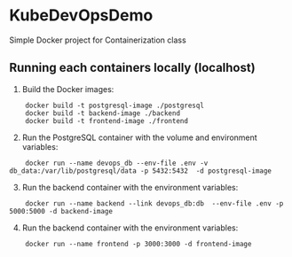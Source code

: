 # KubeDevOpsDemo
 Simple Docker project  for Containerization class


## Running each containers locally (localhost)

1. Build the Docker images:
```
    docker build -t postgresql-image ./postgresql
    docker build -t backend-image ./backend
    docker build -t frontend-image ./frontend
```

2. Run the PostgreSQL container with the volume and environment variables:
```
    docker run --name devops_db --env-file .env -v db_data:/var/lib/postgresql/data -p 5432:5432  -d postgresql-image
```

3. Run the backend container with the environment variables:
```
    docker run --name backend --link devops_db:db  --env-file .env -p 5000:5000 -d backend-image
```
4. Run the backend container with the environment variables:
```
    docker run --name frontend -p 3000:3000 -d frontend-image
```